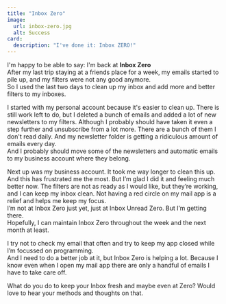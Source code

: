 ```yaml
---
title: "Inbox Zero"
image:
  url: inbox-zero.jpg
  alt: Success
card:
  description: "I've done it: Inbox ZERO!"
---
```

I'm happy to be able to say: I'm back at **Inbox Zero**  
After my last trip staying at a friends place for a week, my emails started to pile up, and my filters were not any good anymore.  
So I used the last two days to clean up my inbox and add more and better filters to my inboxes.  

I started with my personal account because it's easier to clean up. There is still work left to do, but I deleted a bunch of emails and added a lot of new newsletters to my filters. Although I probably should have taken it even a step further and unsubscribe from a lot more. There are a bunch of them I don't read daily. And my newsletter folder is getting a ridiculous amount of emails every day.  
And I probably should move some of the newsletters and automatic emails to my business account where they belong.

Next up was my business account. It took me way longer to clean this up. And this has frustrated me the most. But I’m glad I did it and feeling much better now. The filters are not as ready as I would like, but they’re working, and I can keep my inbox clean. Not having a red circle on my mail app is a relief and helps me keep my focus.  
I’m not at Inbox Zero just yet, just at Inbox Unread Zero. But I’m getting there.  
Hopefully, I can maintain Inbox Zero throughout the week and the next month at least.  

I try not to check my email that often and try to keep my app closed while I’m focussed on programming.  
And I need to do a better job at it, but Inbox Zero is helping a lot. Because I know even when I open my mail app there are only a handful of emails I have to take care off.  

What do you do to keep your Inbox fresh and maybe even at Zero? Would love to hear your methods and thoughts on that.
